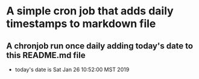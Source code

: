 A simple cron job that adds daily timestamps to markdown file
============================================================
## A chronjob run once daily adding today's date to this README.md file
* today's date is Sat Jan 26 10:52:00 MST 2019
